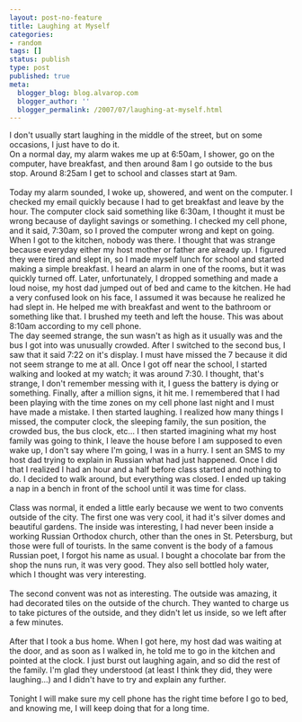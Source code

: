 ```yaml
---
layout: post-no-feature
title: Laughing at Myself
categories:
- random
tags: []
status: publish
type: post
published: true
meta:
  blogger_blog: blog.alvarop.com
  blogger_author: ''
  blogger_permalink: /2007/07/laughing-at-myself.html
---
```

I don't usually start laughing in the middle of the street, but on some occasions, I just have to do it.<br />On a normal day, my alarm wakes me up at 6:50am, I shower, go on the computer, have breakfast, and then around 8am I go outside to the bus stop. Around 8:25am I get to school and classes start at 9am.<br /><br />Today my alarm sounded, I woke up, showered, and went on the computer. I checked my email quickly because I had to get breakfast and leave by the hour. The computer clock said something like 6:30am, I thought it must be wrong because of daylight savings or something. I checked my cell phone, and it said, 7:30am, so I proved the computer wrong and kept on going. When I got to the kitchen, nobody was there. I thought that was strange because everyday either my host mother or father are already up. I figured they were tired and slept in, so I made myself lunch for school and started making a simple breakfast. I heard an alarm in one of the rooms, but it was quickly turned off. Later, unfortunately, I dropped something and made a loud noise, my host dad jumped out of bed and came to the kitchen. He had a very confused look on his face, I assumed it was because he realized he had slept in. He helped me with breakfast and went to the bathroom or something like that. I brushed my teeth and left the house. This was about 8:10am according to my cell phone.<br />The day seemed strange, the sun wasn't as high as it usually was and the bus I got into was unusually crowded. After I switched to the second bus, I saw that it said 7:22 on it's display. I must have missed the 7 because it did not seem strange to me at all. Once I got off near the school, I started walking and looked at my watch; it was around 7:30. I thought, that's strange, I don't remember messing with it, I guess the battery is dying or something. Finally, after a million signs, it hit me. I remembered that I had been playing with the time zones on my cell phone last night and I must have made a mistake. I then started laughing. I realized how many things I missed, the computer clock, the sleeping family, the sun position, the crowded bus, the bus clock, etc... I then started imagining what my host family was going to think, I leave the house before I am supposed to even wake up, I don't say where I'm going, I was in a hurry. I sent an SMS to my host dad trying to explain in Russian what had just happened. Once I did that I realized I had an hour and a half before class started and nothing to do. I decided to walk around, but everything was closed. I ended up taking a nap in a bench in front of the school until it was time for class.<br /><br />Class was normal, it ended a little early because we went to two convents outside of the city. The first one was very cool, it had it's silver domes and beautiful gardens. The inside was interesting, I had never been inside a working Russian Orthodox church, other than the ones in St. Petersburg, but those were full of tourists. In the same convent is the body of a famous Russian poet, I forgot his name as usual. I bought a chocolate bar from the shop the nuns run, it was very good. They also sell bottled holy water, which I thought was very interesting.<br /><br />The second convent was not as interesting. The outside was amazing, it had decorated tiles on the outside of the church. They wanted to charge us to take pictures of the outside, and they didn't let us inside, so we left after a few minutes.<br /><br />After that I took a bus home. When I got here, my host dad was waiting at the door, and as soon as I walked in, he told me to go in the kitchen and pointed at the clock. I just burst out laughing again, and so did the rest of the family. I'm glad they understood (at least I think they did, they were laughing...) and I didn't have to try and explain any further.<br /><br />Tonight I will make sure my cell phone has the right time before I go to bed, and knowing me, I will keep doing that for a long time.
